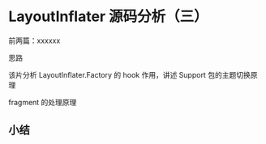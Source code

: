 # LayoutInflater 源码分析（三）

前两篇：xxxxxx

思路

该片分析 LayoutInflater.Factory 的 hook 作用，讲述 Support 包的主题切换原理

fragment 的处理原理

## 小结